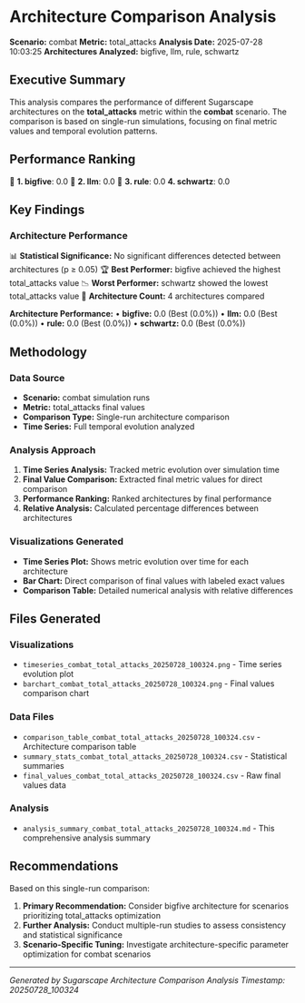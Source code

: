# Architecture Comparison Analysis

**Scenario:** combat
**Metric:** total_attacks
**Analysis Date:** 2025-07-28 10:03:25
**Architectures Analyzed:** bigfive, llm, rule, schwartz

## Executive Summary

This analysis compares the performance of different Sugarscape architectures on the **total_attacks** metric within the **combat** scenario. The comparison is based on single-run simulations, focusing on final metric values and temporal evolution patterns.

## Performance Ranking

🥇 **1. bigfive**: 0.0
🥈 **2. llm**: 0.0
🥉 **3. rule**: 0.0
   **4. schwartz**: 0.0

## Key Findings

### Architecture Performance
📊 **Statistical Significance:** No significant differences detected between architectures (p ≥ 0.05)
🏆 **Best Performer:** bigfive achieved the highest total_attacks value
📉 **Worst Performer:** schwartz showed the lowest total_attacks value
🔢 **Architecture Count:** 4 architectures compared

**Architecture Performance:**
• **bigfive:** 0.0 (Best (0.0%))
• **llm:** 0.0 (Best (0.0%))
• **rule:** 0.0 (Best (0.0%))
• **schwartz:** 0.0 (Best (0.0%))

## Methodology

### Data Source
- **Scenario:** combat simulation runs
- **Metric:** total_attacks final values
- **Comparison Type:** Single-run architecture comparison
- **Time Series:** Full temporal evolution analyzed

### Analysis Approach
1. **Time Series Analysis:** Tracked metric evolution over simulation time
2. **Final Value Comparison:** Extracted final metric values for direct comparison
3. **Performance Ranking:** Ranked architectures by final performance
4. **Relative Analysis:** Calculated percentage differences between architectures

### Visualizations Generated
- **Time Series Plot:** Shows metric evolution over time for each architecture
- **Bar Chart:** Direct comparison of final values with labeled exact values
- **Comparison Table:** Detailed numerical analysis with relative differences

## Files Generated

### Visualizations
- `timeseries_combat_total_attacks_20250728_100324.png` - Time series evolution plot
- `barchart_combat_total_attacks_20250728_100324.png` - Final values comparison chart

### Data Files
- `comparison_table_combat_total_attacks_20250728_100324.csv` - Architecture comparison table
- `summary_stats_combat_total_attacks_20250728_100324.csv` - Statistical summaries
- `final_values_combat_total_attacks_20250728_100324.csv` - Raw final values data

### Analysis
- `analysis_summary_combat_total_attacks_20250728_100324.md` - This comprehensive analysis summary

## Recommendations

Based on this single-run comparison:
1. **Primary Recommendation:** Consider bigfive architecture for scenarios prioritizing total_attacks optimization
2. **Further Analysis:** Conduct multiple-run studies to assess consistency and statistical significance
3. **Scenario-Specific Tuning:** Investigate architecture-specific parameter optimization for combat scenarios


---
*Generated by Sugarscape Architecture Comparison Analysis*
*Timestamp: 20250728_100324*
